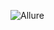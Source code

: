 ![Allure](https://github.com/Irina-Selezneva/PatternDeliveryCard/assets/120389966/7a1a1ecd-7c6b-4f6d-9ae8-1bd96213b8e9)
